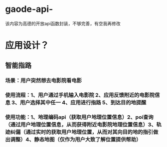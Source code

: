 # gaode-api-
该内容为高德的开放api函数封装，不够完善，有空我再修改

# 应用设计？
## 智能指路
### 场景：用户突然想去电影院看电影
### 使用流程：1、用户通过手机输入电影院 2、应用反馈附近的电影院信息 3、用户选择其中任一 4、应用进行指路 5、到达目的地提醒
### 使用功能：1、地理编码api（获取用户地理位置信息）2、poi查询（通过用户地理位置信息，从而获得附近电影院地理位置信息）3、轨迹纠偏（通过实时的获取用户地理位置，从而对其向目的地的指引做出调整）4、静态地图（仅作为用户大致了解位置提供帮助）
